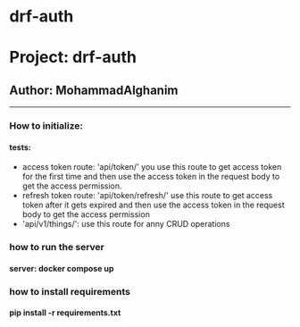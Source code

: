 # drf-auth
# Project: drf-auth

## Author: MohammadAlghanim

---

### How to initialize:
#### tests: 
- access token route: 'api/token/'
you use this route to get access token for the first time and then use the access token in the request body to get the access permission.
- refresh token route: 'api/token/refresh/'
use this route to get access token after it gets expired and then use the access token in the request body to get the access permission
- 'api/v1/things/': use this route for anny CRUD operations


### how to run the server
#### server: docker compose up 
### how to install requirements
#### pip install -r requirements.txt